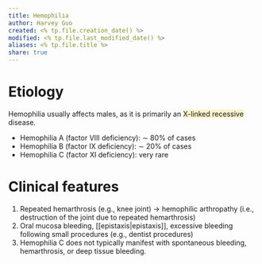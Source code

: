 ```yaml
---
title: Hemophilia
author: Harvey Guo
created: <% tp.file.creation_date() %>
modified: <% tp.file.last_modified_date() %>
aliases: <% tp.file.title %>
share: true
---
```


# Etiology
Hemophilia usually affects males, as it is primarily an <span style="background:rgba(240, 200, 0, 0.2)">X-linked recessive</span> disease.
- Hemophilia A (factor VIII deficiency): ∼ 80% of cases
- Hemophilia B (factor IX deficiency): ∼ 20% of cases
- Hemophilia C (factor XI deficiency): very rare
# Clinical features
1. Repeated hemarthrosis (e.g., knee joint) → hemophilic arthropathy (i.e., destruction of the joint due to repeated hemarthrosis)
2. Oral mucosa bleeding, [[epistaxis|epistaxis]], excessive bleeding following small procedures (e.g., dentist procedures)
3. Hemophilia C does not typically manifest with spontaneous bleeding, hemarthrosis, or deep tissue bleeding.
